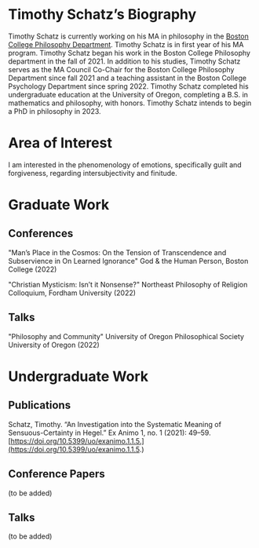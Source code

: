 # Timothy Schatz’s Biography

Timothy Schatz is currently working on his MA in philosophy in the [Boston College Philosophy Department](https://www.bc.edu/content/bc-web/schools/mcas/departments/philosophy/people/ma-students/Timothy-Schatz.html). Timothy Schatz is in first year of his MA program. Timothy Schatz began his work in the Boston College Philosophy department in the fall of 2021. In addition to his studies, Timothy Schatz serves as the MA Council Co-Chair for the Boston College Philosophy Department since fall 2021 and a teaching assistant in the Boston College Psychology Department since spring 2022. Timothy Schatz completed his undergraduate education at the University of Oregon, completing a B.S. in mathematics and philosophy, with honors. Timothy Schatz intends to begin a PhD in philosophy in 2023.
 

# Area of Interest 

I am interested in the phenomenology of emotions, specifically guilt and forgiveness, regarding intersubjectivity and finitude. 

# Graduate Work

## Conferences

"Man’s Place in the Cosmos: On the Tension of Transcendence and Subservience in On Learned Ignorance"
God & the Human Person,
Boston College (2022)

"Christian Mysticism: Isn’t it Nonsense?"
Northeast Philosophy of Religion Colloquium,
Fordham University (2022)

## Talks

"Philosophy and Community"
University of Oregon Philosophical Society
University of Oregon (2022)

# Undergraduate Work

## Publications

Schatz, Timothy. “An Investigation into the Systematic Meaning of Sensuous-Certainty in Hegel.” Ex Animo 1, no. 1 (2021): 49–59. [https://doi.org/10.5399/uo/exanimo.1.1.5.](https://doi.org/10.5399/uo/exanimo.1.1.5.)

## Conference Papers
(to be added) 

## Talks
(to be added) 
